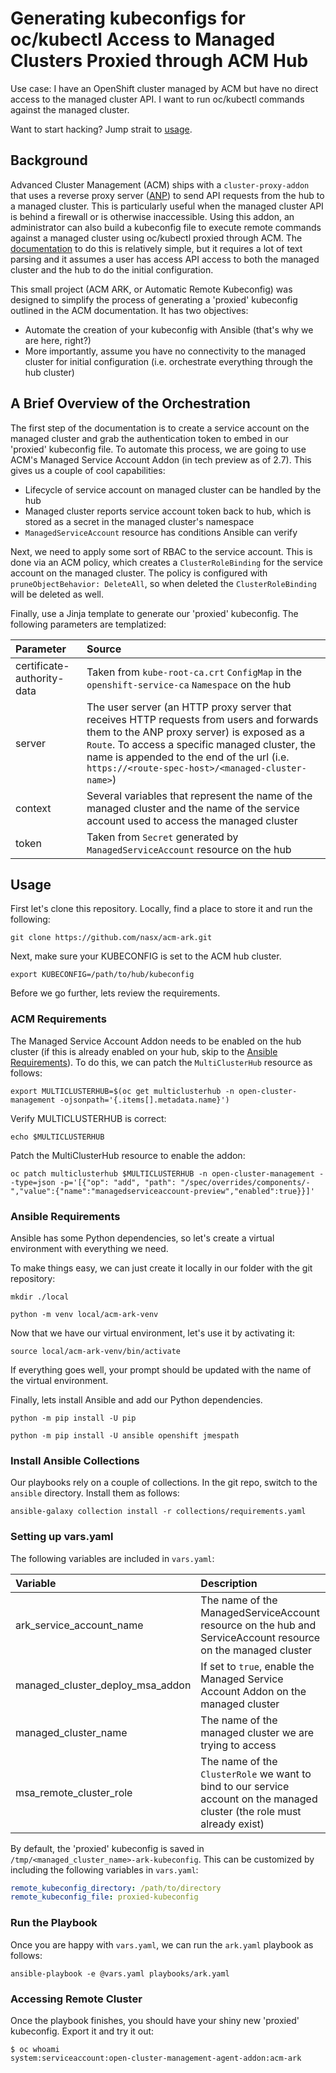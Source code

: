 # Generating kubeconfigs for oc/kubectl Access to Managed Clusters Proxied through ACM Hub

Use case: I have an OpenShift cluster managed by ACM but have no direct access to the managed cluster API. I want to run oc/kubectl commands against the managed cluster.

Want to start hacking? Jump strait to [usage](#usage).

## Background

Advanced Cluster Management (ACM) ships with a `cluster-proxy-addon` that uses a reverse proxy server ([ANP](https://github.com/kubernetes-sigs/apiserver-network-proxy)) to send API requests from the hub to a managed cluster. This is particularly useful when the managed cluster API is behind a firewall or is otherwise inaccessible. Using this addon, an administrator can also build a kubeconfig file to execute remote commands against a managed cluster using oc/kubectl proxied through ACM. The [documentation](https://access.redhat.com/documentation/en-us/red_hat_advanced_cluster_management_for_kubernetes/2.7/html-single/clusters/index#cluster-proxy-addon) to do this is relatively simple, but it requires a lot of text parsing and it assumes a user has access API access to both the managed cluster and the hub to do the initial configuration.

This small project (ACM ARK, or Automatic Remote Kubeconfig) was designed to simplify the process of generating a 'proxied' kubeconfig outlined in the ACM documentation. It has two objectives:

* Automate the creation of your kubeconfig with Ansible (that's why we are here, right?)
* More importantly, assume you have no connectivity to the managed cluster for initial configuration (i.e. orchestrate everything through the hub cluster)

## A Brief Overview of the Orchestration

The first step of the documentation is to create a service account on the managed cluster and grab the authentication token to embed in our 'proxied' kubeconfig file. To automate this process, we are going to use ACM's Managed Service Account Addon (in tech preview as of 2.7). This gives us a couple of cool capabilities:

* Lifecycle of service account on managed cluster can be handled by the hub
* Managed cluster reports service account token back to hub, which is stored as a secret in the managed cluster's namespace
* `ManagedServiceAccount` resource has conditions Ansible can verify

Next, we need to apply some sort of RBAC to the service account. This is done via an ACM policy, which creates a `ClusterRoleBinding` for the service account on the managed cluster. The policy is configured with `pruneObjectBehavior: DeleteAll`, so when deleted the `ClusterRoleBinding` will be deleted as well.

Finally, use a Jinja template to generate our 'proxied' kubeconfig. The following parameters are templatized:

|Parameter|Source|
|:---|:---|
|certificate-authority-data|Taken from `kube-root-ca.crt` `ConfigMap` in the `openshift-service-ca` `Namespace` on the hub|
|server|The user server (an HTTP proxy server that receives HTTP requests from users and forwards them to the ANP proxy server) is exposed as a `Route`. To access a specific managed cluster, the name is appended to the end of the url (i.e. `https://<route-spec-host>/<managed-cluster-name>`)|
|context|Several variables that represent the name of the managed cluster and the name of the service account used to access the managed cluster|
|token|Taken from `Secret` generated by `ManagedServiceAccount` resource on the hub|

## Usage

First let's clone this repository. Locally, find a place to store it and run the following:

```shell
git clone https://github.com/nasx/acm-ark.git
```

Next, make sure your KUBECONFIG is set to the ACM hub cluster.

```shell
export KUBECONFIG=/path/to/hub/kubeconfig
```

Before we go further, lets review the requirements.

### ACM Requirements

The Managed Service Account Addon needs to be enabled on the hub cluster (if this is already enabled on your hub, skip to the [Ansible Requirements](#ansible-requirements)). To do this, we can patch the `MultiClusterHub` resource as follows:

```shell
export MULTICLUSTERHUB=$(oc get multiclusterhub -n open-cluster-management -ojsonpath='{.items[].metadata.name}')
```

Verify MULTICLUSTERHUB is correct:

```shell
echo $MULTICLUSTERHUB
```

Patch the MultiClusterHub resource to enable the addon:

```shell
oc patch multiclusterhub $MULTICLUSTERHUB -n open-cluster-management --type=json -p='[{"op": "add", "path": "/spec/overrides/components/-","value":{"name":"managedserviceaccount-preview","enabled":true}}]'
```

### Ansible Requirements

Ansible has some Python dependencies, so let's create a virtual environment with everything we need.

To make things easy, we can just create it locally in our folder with the git repository:

```shell
mkdir ./local
```

```shell
python -m venv local/acm-ark-venv
```

Now that we have our virtual environment, let's use it by activating it:

```shell
source local/acm-ark-venv/bin/activate
```

If everything goes well, your prompt should be updated with the name of the virtual environment.

Finally, lets install Ansible and add our Python dependencies.

```shell
python -m pip install -U pip
```

```
python -m pip install -U ansible openshift jmespath
```

### Install Ansible Collections

Our playbooks rely on a couple of collections. In the git repo, switch to the `ansible` directory. Install them as follows:

```shell
ansible-galaxy collection install -r collections/requirements.yaml
```

### Setting up vars.yaml

The following variables are included in `vars.yaml`:

|Variable|Description|
|:---|:---|
|ark_service_account_name|The name of the ManagedServiceAccount resource on the hub and ServiceAccount resource on the managed cluster|
|managed_cluster_deploy_msa_addon|If set to `true`, enable the Managed Service Account Addon on the managed cluster|
|managed_cluster_name|The name of the managed cluster we are trying to access|
|msa_remote_cluster_role|The name of the `ClusterRole` we want to bind to our service account on the managed cluster (the role must already exist)|

By default, the 'proxied' kubeconfig is saved in `/tmp/<managed_cluster_name>-ark-kubeconfig`. This can be customized by including the following variables in `vars.yaml`:

```yaml
remote_kubeconfig_directory: /path/to/directory
remote_kubeconfig_file: proxied-kubeconfig
```

### Run the Playbook

Once you are happy with `vars.yaml`, we can run the `ark.yaml` playbook as follows:

```shell
ansible-playbook -e @vars.yaml playbooks/ark.yaml
```

### Accessing Remote Cluster

Once the playbook finishes, you should have your shiny new 'proxied' kubeconfig. Export it and try it out:

```shell
$ oc whoami
system:serviceaccount:open-cluster-management-agent-addon:acm-ark
```
